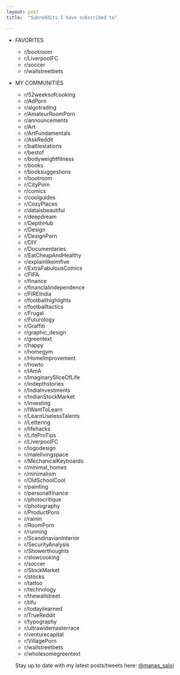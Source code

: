 ```yaml
---
layout: post
title:  "Subreddits I have subscribed to"

---
```


- FAVORITES
  - r/bootroom
  - r/LiverpoolFC
  - r/soccer
  - r/wallstreetbets

- MY COMMUNITIES
  - r/52weeksofcooking
  - r/AdPorn
  - r/algotrading    
  - r/AmateurRoomPorn     
  - r/announcements      
  - r/Art      
  - r/ArtFundamentals       
  - r/AskReddit         
  - r/battlestations        
  - r/bestof        
  - r/bodyweightfitness         
  - r/books
  - r/booksuggestions        
  - r/bootroom        
  - r/CityPorn
  - r/comics
  - r/coolguides         
  - r/CozyPlaces          
  - r/dataisbeautiful          
  - r/deepdream
  - r/DepthHub
  - r/Design             
  - r/DesignPorn            
  - r/DIY
  - r/Documentaries
  - r/EatCheapAndHealthy               
  - r/explainlikeimfive               
  - r/ExtraFabulousComics                
  - r/FIFA
  - r/finance
  - r/financialindependence
  - r/FIREIndia               
  - r/footballhighlights
  - r/footballtactics
  - r/Frugal               
  - r/Futurology                
  - r/Graffiti
  - r/graphic_design                 
  - r/greentext                 
  - r/happy                  
  - r/homegym
  - r/HomeImprovement                   
  - r/howto                   
  - r/IAmA                    
  - r/ImaginarySliceOfLife
  - r/indepthstories                     
  - r/IndiaInvestments
  - r/IndianStockMarket
  - r/investing
  - r/IWantToLearn                      
  - r/LearnUselessTalents
  - r/Lettering
  - r/lifehacks                    
  - r/LifeProTips                     
  - r/LiverpoolFC
  - r/logodesign
  - r/malelivingspace                          
  - r/MechanicalKeyboards
  - r/minimal_homes                         
  - r/minimalism                         
  - r/OldSchoolCool
  - r/painting
  - r/personalfinance
  - r/photocritique                            
  - r/photography                             
  - r/ProductPorn                             
  - r/rainin                              
  - r/RoomPorn                              
  - r/running                             
  - r/ScandinavianInterior
  - r/SecurityAnalysis                              
  - r/Showerthoughts
  - r/slowcooking
  - r/soccer
  - r/StockMarket                             
  - r/stocks
  - r/tattoo                                  
  - r/technology                                 
  - r/thewallstreet                                 
  - r/tifu                                  
  - r/todayilearned                                   
  - r/TrueReddit
  - r/typography                                 
  - r/ultrawidemasterrace
  - r/venturecapital
  - r/VillagePorn                                  
  - r/wallstreetbets                                 
  - r/wholesomegreentext

  Stay up to date with my latest posts/tweets here: [@manas_saloi](http://twitter.com/manas_saloi)
